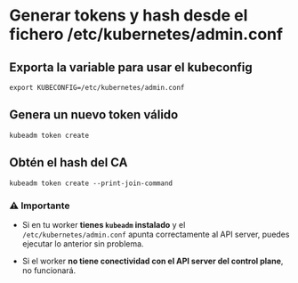 # Generar tokens y hash desde el fichero /etc/kubernetes/admin.conf

## Exporta la variable para usar el kubeconfig
```
export KUBECONFIG=/etc/kubernetes/admin.conf
```

## Genera un nuevo token válido
```
kubeadm token create
```

## Obtén el hash del CA
```
kubeadm token create --print-join-command
```

### ⚠️ Importante

- Si en tu worker **tienes `kubeadm` instalado** y el `/etc/kubernetes/admin.conf` apunta correctamente al API server, puedes ejecutar lo anterior sin problema.
    
- Si el worker **no tiene conectividad con el API server del control plane**, no funcionará.